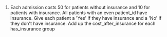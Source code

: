 1. Each admission costs 50 for patients without insurance and 10 for patients with insurance. All patients with an even patient_id have insurance. Give each patient a 'Yes' if they have insurance and a 'No' if they don't have insurance. Add up the cost_after_insurance for each has_insurance group